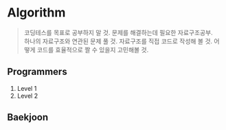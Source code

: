 # Algorithm
> 코딩테스를 목표로 공부하지 말 것. 
> 문제를 해결하는데 필요한 자료구조공부.  
> 하나의 자료구조와 연관된 문제 풀 것. 
> 자료구조를 직접 코드로 작성해 볼 것. 
> 어떻게 코드를 효율적으로 짤 수 있을지 고민해볼 것.  

## Programmers
  1. Level 1
  2. Level 2
  
## Baekjoon
